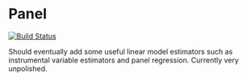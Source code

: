 # Panel

[![Build Status](https://travis-ci.org/bashtage/panel.svg?branch=master)](https://travis-ci.org/bashtage/panel)

Should eventually add some useful linear model estimators such as 
instrumental variable estimators and panel regression. Currently 
very unpolished.

